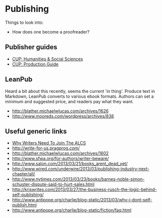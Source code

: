 # Publishing

Things to look into:

 * How does one become a proofreader?

## Publisher guides

 * [CUP: Humanities & Social Sciences](https://authornet.cambridge.org/information/proposaluk/hss/)
 * [CUP: Production Guide](https://authornet.cambridge.org/information/productionguide/)

## LeanPub

Heard a bit about this recently, seems the current 'in thing'. Produce text in Markdown, LeanPub converts to various ebook formats. Authors can set a minimum and suggested price, and readers pay what they want.

 * http://blather.michaelwlucas.com/archives/1626
 * http://www.mooreds.com/wordpress/archives/838

## Useful generic links

 * [Why Writers Need To Join The ALCS](http://gavthorpe.co.uk/2015/10/14/why-writers-need-to-join-the-alcs/)
 * http://write-for-us.pragprog.com/
 * http://blather.michaelwlucas.com/archives/1602
 * http://www.sfwa.org/for-authors/writer-beware/
 * http://www.salon.com/2013/03/21/books_arent_dead_yet/
 * http://www.wired.com/underwire/2013/03/publishing-industry-next-chapter/all/
 * http://www.nytimes.com/2013/03/23/books/barnes-noble-simon-schuster-dispute-said-to-hurt-sales.html
 * http://kriswrites.com/2013/03/27/the-business-rusch-the-logic-behind-self-publishing/
 * http://www.antipope.org/charlie/blog-static/2013/03/why-i-dont-self-publish.html
 * http://www.antipope.org/charlie/blog-static/fiction/faq.html
